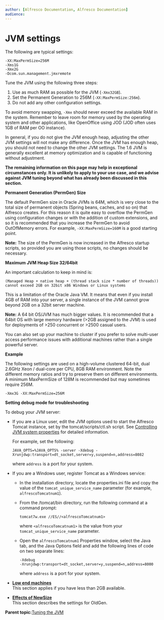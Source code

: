 ```yaml
---
author: [Alfresco Documentation, Alfresco Documentation]
audience: 
---
```


# JVM settings

The following are typical settings:

```
-XX:MaxPermSize=256M
-Xms1G
-Xmx2G
-Dcom.sun.management.jmxremote
```

Tune the JVM using the following three steps:

1.  Use as much RAM as possible for the JVM \(`-Xmx32GB`\).
2.  Set the Permanent Generation to 256M \(`-XX:MaxPermSize:256m`\).
3.  Do not add any other configuration settings.

To avoid memory swapping, `-Xmx` should never exceed the available RAM in the system. Remember to leave room for memory used by the operating system and other applications, like OpenOffice using JOD \(JOD often uses 1GB of RAM per OO instance\).

In general, if you do not give the JVM enough heap, adjusting the other JVM settings will not make any difference. Once the JVM has enough heap, you should not need to change the other JVM settings. The 1.6 JVM is generally excellent at memory optimization and is capable of functioning without adjustment.

**The remaining information on this page may help in exceptional circumstances only. It is unlikely to apply to your use case, and we advise against JVM tuning beyond what has already been discussed in this section.**

**Permanent Generation \(PermGen\) Size**

The default PermGen size in Oracle JVMs is 64M, which is very close to the total size of permanent objects \(Spring beans, caches, and so on\) that Alfresco creates. For this reason it is quite easy to overflow the PermGen using configuration changes or with the addition of custom extensions, and so it is recommended that you increase the PermGen to avoid OutOfMemory errors. For example, `-XX:MaxPermSize=160M` is a good starting point.

**Note:** The size of the PermGen is now increased in the Alfresco startup scripts, so provided you are using those scripts, no changes should be necessary.

**Maximum JVM Heap Size 32/64bit**

An important calculation to keep in mind is:

```
(Managed Heap + native heap + (thread stack size * number of threads)) cannot exceed 2GB on 32bit x86 Windows or Linux systems
```

This is a limitation of the Oracle Java VM. It means that even if you install 4GB of RAM into your server, a single instance of the JVM cannot grow beyond 2GB on a 32bit server machine.

**Note:** A 64 bit OS/JVM has much bigger values. It is recommended that a 64bit OS with large memory hardware \(\>2GB assigned to the JVM\) is used for deployments of \>250 concurrent or \>2500 casual users.

You can also set up your machine to cluster if you prefer to solve multi-user access performance issues with additional machines rather than a single powerful server.

**Example**

The following settings are used on a high-volume clustered 64-bit, dual 2.6GHz Xeon / dual-core per CPU, 8GB RAM environment. Note the different memory ratios and try to preserve them on different environments. A minimum MaxPermSize of 128M is recommended but may sometimes require 256M.

```
-Xmx3G -XX:MaxPermSize=256M
```

**Setting debug mode for troubleshooting**

To debug your JVM server:

-   If you are a Linux user, edit the JVM options used to start the Alfresco Tomcat instance, set by the tomcat/scripts/ctl.sh script. See [Controlling JVM system properties](jvm-prop.md) for detailed information.

    For example, set the following:

    ```
    JAVA_OPTS=%JAVA_OPTS% -server -Xdebug -Xrunjdwp:transport=dt_socket,server=y,suspend=n,address=8082
    ```

    where `address` is a port for your system.

-   If you are a Windows user, register Tomcat as a Windows service:
    -   In the installation directory, locate the properties.ini file and copy the value of the `tomcat_unique_service_name` parameter \(for example, `alfrescoTomcatnum1`\).
    -   From the /tomcat/bin directory, run the following command at a command prompt:

        ```
        tomcat7w.exe //ES//<alfrescoTomcatnum1>
        ```

        where `<alfrescoTomcatnum1>` is the value from your `tomcat_unique_service_name` parameter.

    -   Open the `alfrescoTomcatnum1` Properties window, select the Java tab, and the Java Options field and add the following lines of code on two separate lines:

        ```
        -Xdebug 
        -Xrunjdwp:transport=dt_socket,server=y,suspend=n,address=8000
        ```

        where `address` is a port for your system.


-   **[Low end machines](../concepts/jvm-lowend.md)**  
This section applies if you have less than 2GB available.
-   **[Effects of NewSize](../concepts/jvm-newsize.md)**  
This section describes the settings for OldGen.

**Parent topic:**[Tuning the JVM](../concepts/jvm-tuning.md)


